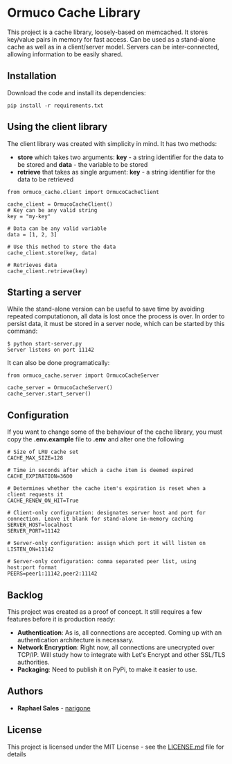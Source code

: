 # Ormuco Cache Library

This project is a cache library, loosely-based on memcached. It stores key/value pairs in memory for fast access. Can be used as a stand-alone cache as well as in a client/server model. Servers can be inter-connected, allowing information to be easily shared.

## Installation

Download the code and install its dependencies:
```
pip install -r requirements.txt
```

## Using the client library

The client library was created with simplicity in mind. It has two methods:
* **store** which takes two arguments: **key** - a string identifier for the data to be stored and **data** - the variable to be stored
* **retrieve** that takes as single argument: **key** - a string identifier for the data to be retrieved

```
from ormuco_cache.client import OrmucoCacheClient

cache_client = OrmucoCacheClient()
# Key can be any valid string
key = "my-key"

# Data can be any valid variable
data = [1, 2, 3]

# Use this method to store the data 
cache_client.store(key, data)

# Retrieves data
cache_client.retrieve(key)
```

## Starting a server

While the stand-alone version can be useful to save time by avoiding repeated computationon, all data is lost once the process is over. In order to persist data, it must be stored in a server node, which can be started by this command:

```
$ python start-server.py
Server listens on port 11142
```

It can also be done programatically:

```
from ormuco_cache.server import OrmucoCacheServer

cache_server = OrmucoCacheServer()
cache_server.start_server()
```

## Configuration

If you want to change some of the behaviour of the cache library, you must copy the __.env.example__ file to __.env__ and alter one the following

```
# Size of LRU cache set
CACHE_MAX_SIZE=128

# Time in seconds after which a cache item is deemed expired
CACHE_EXPIRATION=3600

# Determines whether the cache item's expiration is reset when a client requests it
CACHE_RENEW_ON_HIT=True

# Client-only configuration: designates server host and port for connection. Leave it blank for stand-alone in-memory caching
SERVER_HOST=localhost
SERVER_PORT=11142

# Server-only configuration: assign which port it will listen on
LISTEN_ON=11142

# Server-only configuration: comma separated peer list, using host:port format
PEERS=peer1:11142,peer2:11142
```

## Backlog

This project was created as a proof of concept. It still requires a few features before it is production ready:
* **Authentication**: As is, all connections are accepted. Coming up with an authentication architecture is necessary.
* **Network Encryption**: Right now, all connections are unecrypted over TCP/IP. Will study how to integrate with Let's Encrypt and other SSL/TLS authorities.
* **Packaging**: Need to publish it on PyPi, to make it easier to use.

## Authors

* **Raphael Sales** - [narigone](https://github.com/narigone)

## License

This project is licensed under the MIT License - see the [LICENSE.md](LICENSE.md) file for details
 